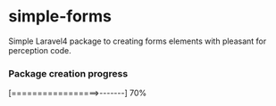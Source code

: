 simple-forms
============

Simple Laravel4 package to creating forms elements with pleasant for perception code.

### Package creation progress
[=================>-------] 70%
